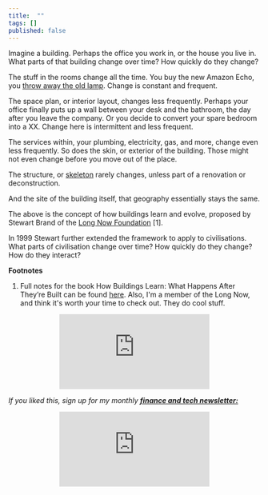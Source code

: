 ```yaml
---
title:  ""  
tags: []
published: false
---
```


<style>
      .iframe-container {
        overflow: hidden;        
        padding-top: 50%; <!-- Calculated from the aspect ration of the content (in case of 16:9 it is 9/16= 0.5625) -->
        position: relative;
      }
      .iframe-container iframe { 
         border: 0;
         height: 100%; <!-- Finally, width and height are set to 100% so the iframe takes up 100% of the containers space. -->
         left: 0;
         position: absolute;
         top: 0;
         width: 100%;
         display: block;
         margin: 0 auto; <!-- center image -->
      }
      <!-- 4x3 Aspect Ratio -->
      .iframe-container-4x3 {
        padding-top: 75%;
      }
</style> 

Imagine a building. Perhaps the office you work in, or the house you live in. What parts of that building change over time? How quickly do they change?

The stuff in the rooms change all the time. You buy the new Amazon Echo, you [throw away the old lamp](https://www.youtube.com/watch?v=dBqhIVyfsRg "lamp"). Change is constant and frequent.

The space plan, or interior layout, changes less frequently. Perhaps your office finally puts up a wall between your desk and the bathroom, the day after you leave the company. Or you decide to convert your spare bedroom into a XX. Change here is intermittent and less frequent.

The services within, your plumbing, electricity, gas, and more, change even less frequently. So does the skin, or exterior of the building. Those might not even change before you move out of the place.

The structure, or [skeleton](https://www.designingbuildings.co.uk/wiki/Skeleton_frame "skeleton") rarely changes, unless part of a renovation or deconstruction.

And the site of the building itself, that geography essentially stays the same. 

The above is the concept of how buildings learn and evolve, proposed by Stewart Brand of the [Long Now Foundation](http://longnow.org/ "Long Now") \[1\]. 

In 1999 Stewart further extended the framework to apply to civilisations. What parts of civilisation change over time? How quickly do they change? How do they interact?



**Footnotes**

1. Full notes for the book How Buildings Learn: What Happens After They’re Built can be found [here](https://www.gyford.com/phil/writing/2004/10/24/how-buildings-le/ "notes"). Also, I'm a member of the Long Now, and think it's worth your time to check out. They do cool stuff. 

<div class="iframe-container-4x3">
  <p align="center"><iframe src="https://avoidboringpeople.substack.com/embed" frameborder="0" scrolling="no"> </iframe></p>
</div>

*If you liked this, sign up for my monthly* ***[finance and tech newsletter:](https://avoidboringpeople.substack.com/ "ABP")***

<div class="iframe-container-4x3">
  <p align="center"><iframe src="https://avoidboringpeople.substack.com/embed" frameborder="0" scrolling="no"> </iframe></p>
</div>
